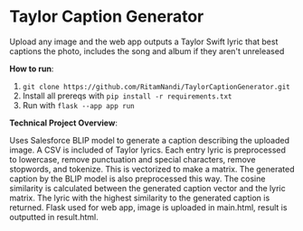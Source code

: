 # Taylor Caption Generator

Upload any image and the web app outputs a Taylor Swift lyric that best captions the photo, includes the song and album if they aren't unreleased 

**How to run**:
1. `git clone https://github.com/RitamNandi/TaylorCaptionGenerator.git`
2. Install all prereqs with `pip install -r requirements.txt`
3. Run with `flask --app app run`

**Technical Project Overview**:

Uses Salesforce BLIP model to generate a caption describing the uploaded image. 
A CSV is included of Taylor lyrics. Each entry lyric is preprocessed to lowercase, remove punctuation and special characters, remove stopwords, and tokenize. This is vectorized to make a matrix. The generated caption by the BLIP model is also preprocessed this way. The cosine similarity is calculated between the generated caption vector and the lyric matrix. The lyric with the highest similarity to the generated caption is returned. 
Flask used for web app, image is uploaded in main.html, result is outputted in result.html.
